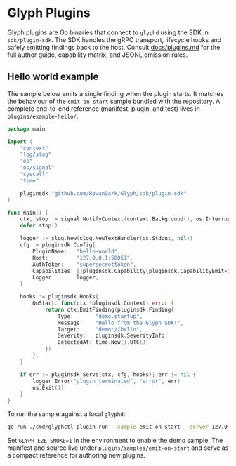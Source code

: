 # Glyph Plugins

Glyph plugins are Go binaries that connect to `glyphd` using the SDK in
`sdk/plugin-sdk`. The SDK handles the gRPC transport, lifecycle hooks and safely
emitting findings back to the host. Consult [docs/plugins.md](../docs/plugins.md)
for the full author guide, capability matrix, and JSONL emission rules.

## Hello world example

The sample below emits a single finding when the plugin starts. It matches the
behaviour of the `emit-on-start` sample bundled with the repository. A complete
end-to-end reference (manifest, plugin, and test) lives in
`plugins/example-hello/`.

```go
package main

import (
    "context"
    "log/slog"
    "os"
    "os/signal"
    "syscall"
    "time"

    pluginsdk "github.com/RowanDark/Glyph/sdk/plugin-sdk"
)

func main() {
    ctx, stop := signal.NotifyContext(context.Background(), os.Interrupt, syscall.SIGTERM)
    defer stop()

    logger := slog.New(slog.NewTextHandler(os.Stdout, nil))
    cfg := pluginsdk.Config{
        PluginName:   "hello-world",
        Host:         "127.0.0.1:50051",
        AuthToken:    "supersecrettoken",
        Capabilities: []pluginsdk.Capability{pluginsdk.CapabilityEmitFindings},
        Logger:       logger,
    }

    hooks := pluginsdk.Hooks{
        OnStart: func(ctx *pluginsdk.Context) error {
            return ctx.EmitFinding(pluginsdk.Finding{
                Type:       "demo.startup",
                Message:    "Hello from the Glyph SDK!",
                Target:     "demo://hello",
                Severity:   pluginsdk.SeverityInfo,
                DetectedAt: time.Now().UTC(),
            })
        },
    }

    if err := pluginsdk.Serve(ctx, cfg, hooks); err != nil {
        logger.Error("plugin terminated", "error", err)
        os.Exit(1)
    }
}
```

To run the sample against a local `glyphd`:

```bash
go run ./cmd/glyphctl plugin run --sample emit-on-start --server 127.0.0.1:50051 --token supersecrettoken
```

Set `GLYPH_E2E_SMOKE=1` in the environment to enable the demo sample. The
manifest and source live under `plugins/samples/emit-on-start` and serve as a
compact reference for authoring new plugins.
